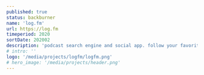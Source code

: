 ```yaml
---
published: true
status: backburner
name: 'log.fm'
url: https://log.fm
timeperiod: 2020
sortDate: 202002
description: 'podcast search engine and social app. follow your favorite podcast people like you follow a show.'
# intro: ''
logo: '/media/projects/logfm/logfm.png'
# hero_image: '/media/projects/header.png'
---
```



